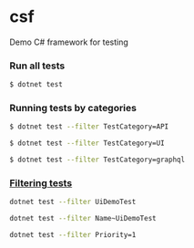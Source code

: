 # csf
Demo C# framework for testing


### Run all tests
```bash
$ dotnet test
```

### Running tests by categories
```bash
$ dotnet test --filter TestCategory=API

$ dotnet test --filter TestCategory=UI

$ dotnet test --filter TestCategory=graphql
```



### [Filtering tests](https://docs.microsoft.com/en-us/dotnet/core/testing/selective-unit-tests?pivots=nunit)
```bash
dotnet test --filter UiDemoTest

dotnet test --filter Name~UiDemoTest

dotnet test --filter Priority=1
```
